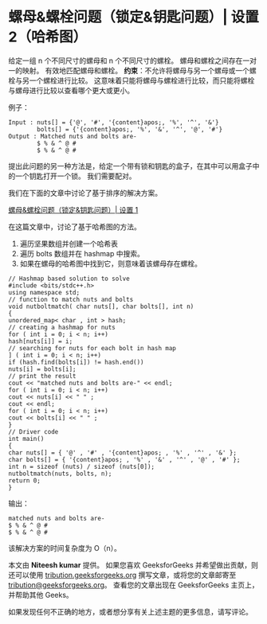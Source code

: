 # 螺母&螺栓问题（锁定&钥匙问题）| 设置 2（哈希图）

给定一组 n 个不同尺寸的螺母和 n 个不同尺寸的螺栓。 螺母和螺栓之间存在一对一的映射。 有效地匹配螺母和螺栓。
**约束**：不允许将螺母与另一个螺母或一个螺栓与另一个螺栓进行比较。 这意味着只能将螺母与螺栓进行比较，而只能将螺栓与螺母进行比较以查看哪个更大或更小。

例子：

```
Input : nuts[] = {'@', '#', '{content}apos;, '%', '^', '&'}
        bolts[] = {'{content}apos;, '%', '&', '^', '@', '#'}
Output : Matched nuts and bolts are-
        $ % & ^ @ # 
        $ % & ^ @ #  

```

提出此问题的另一种方法是，给定一个带有锁和钥匙的盒子，在其中可以用盒子中的一个钥匙打开一个锁。 我们需要配对。

我们在下面的文章中讨论了基于排序的解决方案。

[螺母&螺栓问题（锁定&钥匙问题）| 设置 1](https://www.geeksforgeeks.org/nuts-bolts-problem-lock-key-problem/)

在这篇文章中，讨论了基于哈希图的方法。

1.  遍历坚果数组并创建一个哈希表
2.  遍历 bolts 数组并在 hashmap 中搜索。
3.  如果在螺母的哈希图中找到它，则意味着该螺母存在螺栓。

```
// Hashmap based solution to solve
#include <bits/stdc++.h>
using namespace std;
// function to match nuts and bolts
void nutboltmatch( char nuts[], char bolts[], int n)
{
unordered_map< char , int > hash;
// creating a hashmap for nuts
for ( int i = 0; i < n; i++)
hash[nuts[i]] = i;
// searching for nuts for each bolt in hash map
] ( int i = 0; i < n; i++)
if (hash.find(bolts[i]) != hash.end())
nuts[i] = bolts[i];
// print the result
cout << "matched nuts and bolts are-" << endl;
for ( int i = 0; i < n; i++)
cout << nuts[i] << " " ;
cout << endl;
for ( int i = 0; i < n; i++)
cout << bolts[i] << " " ;
}
// Driver code
int main()
{
char nuts[] = { '@' , '#' , '{content}apos; , '%' , '^' , '&' };
char bolts[] = { '{content}apos; , '%' , '&' , '^' , '@' , '#' };
int n = sizeof (nuts) / sizeof (nuts[0]);
nutboltmatch(nuts, bolts, n);
return 0;
}
```

输出：

```
matched nuts and bolts are-
$ % & ^ @ # 
$ % & ^ @ # 

```

该解决方案的时间复杂度为 O（n）。

本文由 **Niteesh kumar** 提供。 如果您喜欢 GeeksforGeeks 并希望做出贡献，则还可以使用 [tribution.geeksforgeeks.org](http://www.contribute.geeksforgeeks.org) 撰写文章，或将您的文章邮寄至 tribution@geeksforgeeks.org。 查看您的文章出现在 GeeksforGeeks 主页上，并帮助其他 Geeks。

如果发现任何不正确的地方，或者想分享有关上述主题的更多信息，请写评论。

